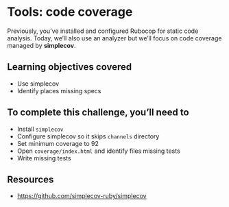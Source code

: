 # Tools: code coverage

Previously, you’ve installed and configured Rubocop for static code analysis. Today, we’ll also use an analyzer but we’ll focus on code coverage managed by **simplecov**.

## Learning objectives covered

* Use simplecov
* Identify places missing specs

## To complete this challenge, you’ll need to

* Install `simplecov`
* Configure simplecov so it skips `channels` directory
* Set minimum coverage to 92
* Open `coverage/index.html` and identify files missing tests
* Write missing tests

## Resources

* https://github.com/simplecov-ruby/simplecov
